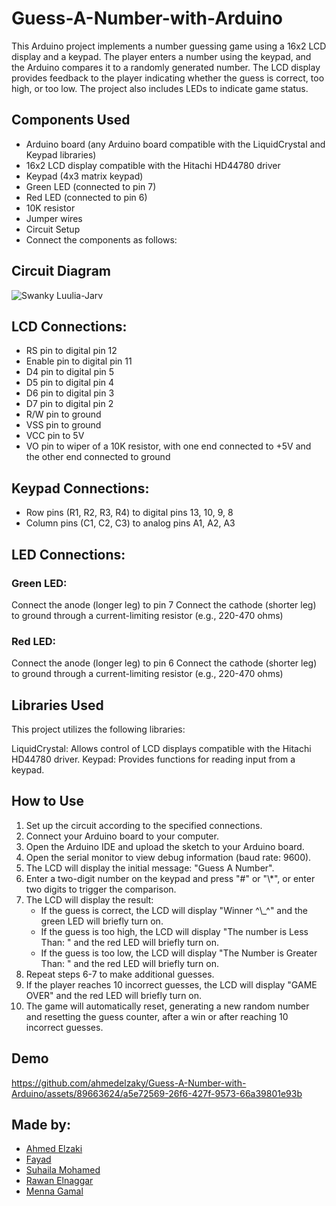 # Guess-A-Number-with-Arduino

This Arduino project implements a number guessing game using a 16x2 LCD display and a keypad. The player enters a number using the keypad, and the Arduino compares it to a randomly generated number. The LCD display provides feedback to the player indicating whether the guess is correct, too high, or too low. The project also includes LEDs to indicate game status.

## Components Used

<ul>
<li>Arduino board (any Arduino board compatible with the LiquidCrystal and Keypad libraries)
<li>16x2 LCD display compatible with the Hitachi HD44780 driver
<li>Keypad (4x3 matrix keypad)
<li>Green LED (connected to pin 7)
<li>Red LED (connected to pin 6)
<li>10K resistor
<li>Jumper wires
<li>Circuit Setup
<li>Connect the components as follows:
</ul>

## Circuit Diagram

![Swanky Luulia-Jarv](https://github.com/ahmedelzaky/Guess-A-Number-with-Arduino/assets/89663624/bf38779c-ccb6-4f2e-8219-bfe8fe22ab61)


## LCD Connections:

<ul>
<li>RS pin to digital pin 12
<li>Enable pin to digital pin 11
<li>D4 pin to digital pin 5
<li>D5 pin to digital pin 4
<li>D6 pin to digital pin 3
<li>D7 pin to digital pin 2
<li>R/W pin to ground
<li>VSS pin to ground
<li>VCC pin to 5V
<li>VO pin to wiper of a 10K resistor, with one end connected to +5V and the other end connected to ground
</ul>

## Keypad Connections:

<ul>
<li>Row pins (R1, R2, R3, R4) to digital pins 13, 10, 9, 8
<li>Column pins (C1, C2, C3) to analog pins A1, A2, A3
</ul>

## LED Connections:

### Green LED:

Connect the anode (longer leg) to pin 7
Connect the cathode (shorter leg) to ground through a current-limiting resistor (e.g., 220-470 ohms)

### Red LED:

Connect the anode (longer leg) to pin 6
Connect the cathode (shorter leg) to ground through a current-limiting resistor (e.g., 220-470 ohms)

## Libraries Used

This project utilizes the following libraries:

LiquidCrystal: Allows control of LCD displays compatible with the Hitachi HD44780 driver.
Keypad: Provides functions for reading input from a keypad.

## How to Use

<ol>
<li>Set up the circuit according to the specified connections.
<li>Connect your Arduino board to your computer.
<li>Open the Arduino IDE and upload the sketch to your Arduino board.
<li>Open the serial monitor to view debug information (baud rate: 9600).
<li>The LCD will display the initial message: "Guess A Number".
<li>Enter a two-digit number on the keypad and press "#" or "\*", or enter two digits to trigger the comparison.
<li>The LCD will display the result:
<ul>
<li>If the guess is correct, the LCD will display "Winner ^\_^" and the green LED will briefly turn on.
<li>If the guess is too high, the LCD will display "The number is Less Than: <guess>" and the red LED will briefly turn on.
<li>If the guess is too low, the LCD will display "The Number is Greater Than: <guess>" and the red LED will briefly turn on.
</ul>
<li>Repeat steps 6-7 to make additional guesses.
<li>If the player reaches 10 incorrect guesses, the LCD will display "GAME OVER" and the red LED will briefly turn on.
<li>The game will automatically reset, generating a new random number and resetting the guess counter, after a win or after reaching 10 incorrect guesses.
</ol>

  
## Demo
  
https://github.com/ahmedelzaky/Guess-A-Number-with-Arduino/assets/89663624/a5e72569-26f6-427f-9573-66a39801e93b

 
## Made by:
<ul>
  <li><a href="https://github.com/ahmedelzaky">Ahmed Elzaki
  <li><a href="https://github.com/0xAMF?tab=following">Fayad 
  <li><a href="https://github.com/suhailamohamed21">Suhaila Mohamed
  <li><a href="https://github.com/rwnmtwly">Rawan Elnaggar 
  <li>Menna Gamal 
</ul>
  
